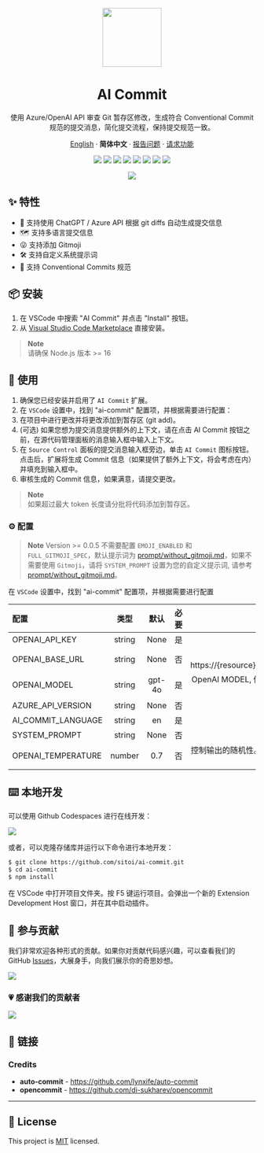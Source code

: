 <a name="readme-top"></a>

<div align="center">

<img height="120" src="https://github.com/Sitoi/ai-commit/blob/main/images/logo.png?raw=true">

<h1>AI Commit</h1>

使用 Azure/OpenAI API 审查 Git 暂存区修改，生成符合 Conventional Commit 规范的提交消息，简化提交流程，保持提交规范一致。

[English](./README.md) · **简体中文** · [报告问题][github-issues-link] · [请求功能][github-issues-link]

<!-- SHIELD GROUP -->

[![][github-contributors-shield]][github-contributors-link]
[![][github-forks-shield]][github-forks-link]
[![][github-stars-shield]][github-stars-link]
[![][github-issues-shield]][github-issues-link]
[![][vscode-marketplace-shield]][vscode-marketplace-link]
[![][total-installs-shield]][total-installs-link]
[![][avarage-rating-shield]][avarage-rating-link]
[![][github-license-shield]][github-license-link]

![](https://github.com/sitoi/ai-commit/blob/main/aicommit.gif?raw=true)

</div>

## ✨ 特性

- 🤯 支持使用 ChatGPT / Azure API 根据 git diffs 自动生成提交信息
- 🗺️ 支持多语言提交信息
- 😜 支持添加 Gitmoji
- 🛠️ 支持自定义系统提示词
- 📝 支持 Conventional Commits 规范

## 📦 安装

1. 在 VSCode 中搜索 "AI Commit" 并点击 "Install" 按钮。
2. 从 [Visual Studio Code Marketplace](https://marketplace.visualstudio.com/items?itemName=Sitoi.ai-commit) 直接安装。

> **Note**\
> 请确保 Node.js 版本 >= 16

## 🤯 使用

1. 确保您已经安装并启用了 `AI Commit` 扩展。
2. 在 `VSCode` 设置中，找到 "ai-commit" 配置项，并根据需要进行配置：
3. 在项目中进行更改并将更改添加到暂存区 (git add)。
4. (可选) 如果您想为提交消息提供额外的上下文，请在点击 AI Commit 按钮之前，在源代码管理面板的消息输入框中输入上下文。
5. 在 `Source Control` 面板的提交消息输入框旁边，单击 `AI Commit` 图标按钮。点击后，扩展将生成 Commit 信息（如果提供了额外上下文，将会考虑在内）并填充到输入框中。
6. 审核生成的 Commit 信息，如果满意，请提交更改。

> **Note**\
> 如果超过最大 token 长度请分批将代码添加到暂存区。

### ⚙️ 配置

> **Note** Version >= 0.0.5 不需要配置 `EMOJI_ENABLED` 和 `FULL_GITMOJI_SPEC`，默认提示词为 [prompt/without_gitmoji.md](./prompt/without_gitmoji.md)，如果不需要使用 `Gitmoji`，请将 `SYSTEM_PROMPT` 设置为您的自定义提示词, 请参考 [prompt/without_gitmoji.md](./prompt/without_gitmoji.md)。

在 `VSCode` 设置中，找到 "ai-commit" 配置项，并根据需要进行配置

| 配置               |  类型  |  默认  | 必要 |                                          备注                                          |
| :----------------- | :----: | :----: | :--: | :------------------------------------------------------------------------------------: |
| OPENAI_API_KEY     | string |  None  |  是  |              [OpenAI 令牌](https://platform.openai.com/account/api-keys)               |
| OPENAI_BASE_URL    | string |  None  |  否  |   如果是 Azure，使用：https://{resource}.openai.azure.com/openai/deployments/{model}   |
| OPENAI_MODEL       | string | gpt-4o |  是  | OpenAI MODEL, 你可以通过运行 `Show Available OpenAI Models` 命令从列表中选择一个模型。 |
| AZURE_API_VERSION  | string |  None  |  否  |                                   AZURE_API_VERSION                                    |
| AI_COMMIT_LANGUAGE | string |   en   |  是  |                                     支持 19 种语言                                     |
| SYSTEM_PROMPT      | string |  None  |  否  |                                    自定义系统提示词                                    |
| OPENAI_TEMPERATURE | number |  0.7   |  否  | 控制输出的随机性。范围：0-2。较低的值：更加集中，较高的值：更有创造性 |

## ⌨️ 本地开发

可以使用 Github Codespaces 进行在线开发：

[![][github-codespace-shield]][github-codespace-link]

或者，可以克隆存储库并运行以下命令进行本地开发：

```bash
$ git clone https://github.com/sitoi/ai-commit.git
$ cd ai-commit
$ npm install
```

在 VSCode 中打开项目文件夹。按 F5 键运行项目。会弹出一个新的 Extension Development Host 窗口，并在其中启动插件。

## 🤝 参与贡献

我们非常欢迎各种形式的贡献。如果你对贡献代码感兴趣，可以查看我们的 GitHub [Issues][github-issues-link]，大展身手，向我们展示你的奇思妙想。

[![][pr-welcome-shield]][pr-welcome-link]

### 💗 感谢我们的贡献者

[![][github-contrib-shield]][github-contrib-link]

## 🔗 链接

### Credits

- **auto-commit** - <https://github.com/lynxife/auto-commit>
- **opencommit** - <https://github.com/di-sukharev/opencommit>

---

## 📝 License

This project is [MIT](./LICENSE) licensed.

<!-- LINK GROUP -->

[github-codespace-link]: https://codespaces.new/sitoi/ai-commit
[github-codespace-shield]: https://github.com/sitoi/ai-commit/blob/main/images/codespaces.png?raw=true
[github-contributors-link]: https://github.com/sitoi/ai-commit/graphs/contributors
[github-contributors-shield]: https://img.shields.io/github/contributors/sitoi/ai-commit?color=c4f042&labelColor=black&style=flat-square
[github-forks-link]: https://github.com/sitoi/ai-commit/network/members
[github-forks-shield]: https://img.shields.io/github/forks/sitoi/ai-commit?color=8ae8ff&labelColor=black&style=flat-square
[github-issues-link]: https://github.com/sitoi/ai-commit/issues
[github-issues-shield]: https://img.shields.io/github/issues/sitoi/ai-commit?color=ff80eb&labelColor=black&style=flat-square
[github-license-link]: https://github.com/sitoi/ai-commit/blob/main/LICENSE
[github-license-shield]: https://img.shields.io/github/license/sitoi/ai-commit?color=white&labelColor=black&style=flat-square
[github-stars-link]: https://github.com/sitoi/ai-commit/network/stargazers
[github-stars-shield]: https://img.shields.io/github/stars/sitoi/ai-commit?color=ffcb47&labelColor=black&style=flat-square
[pr-welcome-link]: https://github.com/sitoi/ai-commit/pulls
[pr-welcome-shield]: https://img.shields.io/badge/🤯_pr_welcome-%E2%86%92-ffcb47?labelColor=black&style=for-the-badge
[github-contrib-link]: https://github.com/sitoi/ai-commit/graphs/contributors
[github-contrib-shield]: https://contrib.rocks/image?repo=sitoi%2Fai-commit
[vscode-marketplace-link]: https://marketplace.visualstudio.com/items?itemName=Sitoi.ai-commit
[vscode-marketplace-shield]: https://img.shields.io/vscode-marketplace/v/Sitoi.ai-commit.svg?label=vscode%20marketplace&color=blue&labelColor=black&style=flat-square
[total-installs-link]: https://marketplace.visualstudio.com/items?itemName=Sitoi.ai-commit
[total-installs-shield]: https://img.shields.io/vscode-marketplace/d/Sitoi.ai-commit.svg?&labelColor=black&style=flat-square
[avarage-rating-link]: https://marketplace.visualstudio.com/items?itemName=Sitoi.ai-commit
[avarage-rating-shield]: https://img.shields.io/vscode-marketplace/r/Sitoi.ai-commit.svg?color=green&labelColor=black&style=flat-square
